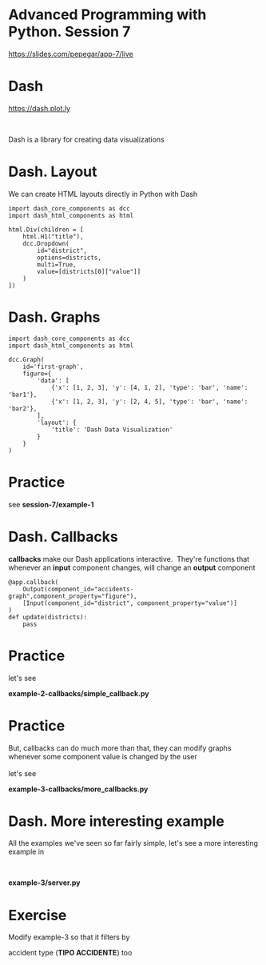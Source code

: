 Advanced Programming with Python. Session 7
===========================================

https://slides.com/pepegar/app-7/live

Dash
====

https://dash.plot.ly

 

Dash is a library for creating data visualizations

Dash. Layout
============

We can create HTML layouts directly in Python with Dash

    import dash_core_components as dcc
    import dash_html_components as html

    html.Div(children = [
        html.H1("title"),
        dcc.Dropdown(
            id="district",
            options=districts,
            multi=True,
            value=[districts[0]["value"]]
        )
    ])

Dash. Graphs
============

    import dash_core_components as dcc
    import dash_html_components as html

    dcc.Graph(
        id='first-graph',
        figure={
            'data': [
                {'x': [1, 2, 3], 'y': [4, 1, 2], 'type': 'bar', 'name': 'bar1'},
                {'x': [1, 2, 3], 'y': [2, 4, 5], 'type': 'bar', 'name': 'bar2'},
            ],
            'layout': {
                'title': 'Dash Data Visualization'
            }
        }
    )

Practice
========

see **session-7/example-1**

Dash. Callbacks
===============

**callbacks** make our Dash applications interactive.  They\'re
functions that whenever an **input** component changes, will change an
**output** component

    @app.callback(
        Output(component_id="accidents-graph",component_property="figure"),
        [Input(component_id="district", component_property="value")]
    )
    def update(districts):
        pass

Practice
========

let\'s see

**example-2-callbacks/simple\_callback.py**

Practice
========

But, callbacks can do much more than that, they can modify graphs
whenever some component value is changed by the user \
\
let\'s see

**example-3-callbacks/more\_callbacks.py**

Dash. More interesting example
==============================

All the examples we\'ve seen so far fairly simple, let\'s see a more
interesting example in

 

**example-3/server.py**

Exercise
========

Modify example-3 so that it filters by

accident type (**TIPO ACCIDENTE**) too
